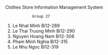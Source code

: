 Clothes Store Information Management System

                Group 27
1. Le Nhat Minh                 Bi12-289
2. Le Thai Truong Minh          Bi12-290
3. Nguyen Hoang Nam             Bi12-308
4. Pham Minh Nghia              Bi12-315
5. Le Nhu Ngoc                  Bi12-319